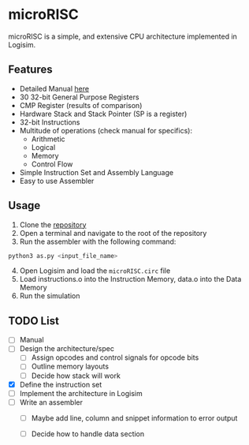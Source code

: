 # microRISC
microRISC is a simple, and extensive CPU architecture implemented in Logisim.

## Features
- Detailed Manual [here](docs/main.pdf)
- 30 32-bit General Purpose Registers
- CMP Register (results of comparison)
- Hardware Stack and Stack Pointer (SP is a register)
- 32-bit Instructions
- Multitude of operations (check manual for specifics):
  - Arithmetic
  - Logical
  - Memory
  - Control Flow
- Simple Instruction Set and Assembly Language
- Easy to use Assembler

## Usage
1. Clone the [repository](https://github.com/aschombe/microRISC)
2. Open a terminal and navigate to the root of the repository
3. Run the assembler with the following command:
```bash
python3 as.py <input_file_name>
```
4. Open Logisim and load the `microRISC.circ` file
5. Load instructions.o into the Instruction Memory, data.o into the Data Memory
6. Run the simulation

## TODO List
- [ ] Manual
- [ ] Design the architecture/spec
    - [ ] Assign opcodes and control signals for opcode bits
    - [ ] Outline memory layouts
    - [ ] Decide how stack will work
- [x] Define the instruction set
- [ ] Implement the architecture in Logisim
- [ ] Write an assembler
    - [ ] Maybe add line, column and snippet information to error output
    - [ ] Decide how to handle data section

